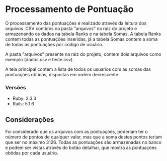# Processamento de Pontuação

 O processamento das pontuações é realizado através da leitura dos arquivos .CSV contidos na pasta “arquivos” na raiz do projeto e armazenando os dados na tabela Ranks e na tabela Somas.
A tabela Ranks contem todas as pontuações inseridas, já a tabela Somas contem a soma de todas as pontuações por código de usuário.

A pasta "arquivos" presente na raiz do projeto, contem dois arquivos como exemplo (dados.csv e teste.csv).

A tela principal contem a lista de todos os usuarios com as somas das pontuações obtidas, dispostas em ordem decrescente.
### Versões

* Ruby: 2.3.3
* Rails: 5.1.6

## Considerações

Foi considerado que os arquivos com as pontuações, poderiam ter o número de pontos de qualquer valor, mas que a soma destes pontos teriam que ser no máximo 3126. Todas as pontuações são armazenadas no banco e podem ser vistas através do botão detalhar, que mostra as pontuações obtidas por cada usuário. 

